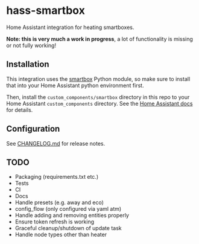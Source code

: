 # hass-smartbox
Home Assistant integration for heating smartboxes.


**Note: this is very much a work in progress**, a lot of functionality is
missing or not fully working!

## Installation
This integration uses the [smartbox] Python module, so make sure to install that
into your Home Assistant python environment first.

Then, install the `custom_components/smartbox` directory in this repo to your
Home Assistant `custom_components` directory. See the [Home Assistant docs] for
details.

## Configuration

See [CHANGELOG.md](./CHANGELOG.md) for release notes.

## TODO
* Packaging (requirements.txt etc.)
* Tests
* CI
* Docs
* Handle presets (e.g. away and eco)
* config_flow (only configured via yaml atm)
* Handle adding and removing entities properly
* Ensure token refresh is working
* Graceful cleanup/shutdown of update task
* Handle node types other than heater

[Home Assistant docs]: https://developers.home-assistant.io/docs/creating_integration_file_structure
[smartbox]: https://github.com/graham33/smartbox
